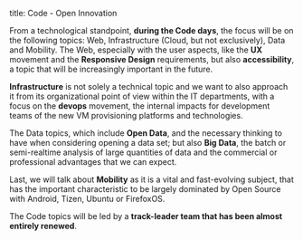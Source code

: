 title: Code - Open Innovation


From a technological standpoint, **during the Code days**, the focus will be on the following topics: Web, Infrastructure (Cloud, but not exclusively), Data and Mobility. The Web, especially with the user aspects, like the **UX** movement and the **Responsive Design** requirements, but also **accessibility**, a topic that will be increasingly important in the future.

**Infrastructure** is not solely a technical topic and we want to also approach it from its organizational point of view within the IT departments, with a focus on the **devops** movement, the internal impacts for development teams of the new VM provisioning platforms and technologies.

The Data topics, which include **Open Data**, and the necessary thinking to have when considering opening a data set; but also **Big Data**, the batch or semi-realtime analysis of large quantities of data and the commercial or professional advantages that we can expect.

Last, we will talk about **Mobility** as it is a vital and fast-evolving subject, that has the important characteristic to be largely dominated by Open Source with Android, Tizen, Ubuntu or FirefoxOS.

The Code topics will be led by a **track-leader team that has been almost entirely renewed**.
